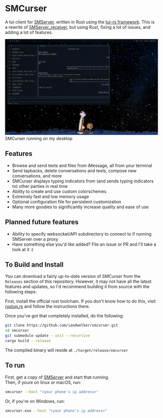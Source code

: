 # SMCurser

A tui client for [SMServer](https://github.com/iandwelker/smserver), written in Rust using the [tui-rs framework](https://github.com/fdehau/tui-rs). This is a rewrite of [SMServer_receiver](https://github.com/iandwelker/smserver_receiver), but using Rust, fixing a lot of issues, and adding a lot of features.

![The main view of SMCurser](promo.png)
SMCurser running on my desktop

## Features
- Browse and send texts and files from iMessage, all from your terminal
- Send tapbacks, delete conversations and texts, compose new conversations, and more
- SMCurser displays typing indicators from (and sends typing indicators to) other parties in real time
- Ability to create and use custom colorschemes
- Extremely fast and low memory usage
- Optional configuration file for persistent customization
- Many more goodies to significantly increase quality and ease of use

## Planned future features
- Ability to specify websocket/API subdirectory to connect to if running SMServer over a proxy
- Have something else you'd like added? File an issue or PR and I'll take a look at it :)

## To Build and Install
You can download a fairly up-to-date version of SMCurser from the `Releases` section of this repository. However, it may not have all the latest features and updates, so I'd recommend building it from source with the following steps:

First, install the official rust toolchain. If you don't know how to do this, visit [rustup.rs](https://rustup.rs) and follow the instructions there.

Once you've got that completely installed, do the following:
```sh
git clone https://github.com/iandwelker/smcurser.git
cd smcurser
git submodule update --init --recursive
cargo build --release
```

The compiled binary will reside at `./target/release/smcurser`

## To run
First, get a copy of [SMServer](https://github.com/iandwelker/smserver) and start that running. \
Then, if youre on linux or macOS, run:
```sh
smcurser --host "<your phone's ip address>"
```

Or, if you're on Windows, run:
```sh
smcurser.exe --host "<your phone's ip address>"
```
